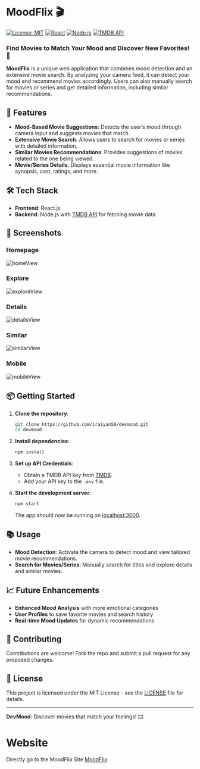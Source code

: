 # MoodFlix 🎬

[![License: MIT](https://img.shields.io/badge/License-MIT-yellow.svg)](LICENSE)
[![React](https://img.shields.io/badge/Frontend-React-blue.svg)](https://react.dev/)
[![Node.js](https://img.shields.io/badge/Backend-Node.js-green.svg)](https://nodejs.org/)
[![TMDB API](https://img.shields.io/badge/API-TMDB-orange.svg)](https://www.themoviedb.org/documentation/api)

### Find Movies to Match Your Mood and Discover New Favorites! 🎥

**MoodFlix** is a unique web application that combines mood detection and an extensive movie search. By analyzing your camera feed, it can detect your mood and recommend movies accordingly. Users can also manually search for movies or series and get detailed information, including similar recommendations.

## 🚀 Features

- **Mood-Based Movie Suggestions**: Detects the user’s mood through camera input and suggests movies that match.
- **Extensive Movie Search**: Allows users to search for movies or series with detailed information.
- **Similar Movies Recommendations**: Provides suggestions of movies related to the one being viewed.
- **Movie/Series Details**: Displays essential movie information like synopsis, cast, ratings, and more.

## 🛠️ Tech Stack

- **Frontend**: React.js
- **Backend**: Node.js with [TMDB API](https://www.themoviedb.org/documentation/api) for fetching movie data

## 📸 Screenshots
### Homepage
![homeView](https://github.com/user-attachments/assets/e1c37541-df27-4d22-a858-d7962c973aa4)
### Explore
![exploreView](https://github.com/user-attachments/assets/cbb95700-ac2c-4970-993d-2df5dde54728)
### Details
![detailsView](https://github.com/user-attachments/assets/1d94ab63-88e3-46ef-af47-ac2a11577572)
### Similar
![similarView](https://github.com/user-attachments/assets/e027f3ee-a028-4512-8e78-68d738931210)
### Mobile
![mobileView](https://github.com/user-attachments/assets/088927ed-36b1-491f-996a-73d0df005f00)


## 📦 Getting Started

1. **Clone the repository**:
   ```bash
   git clone https://github.com/iraiyan50/devmood.git
   cd devmood
   ```

2. **Install dependencies**:
   ```bash
   npm install
   ```

3. **Set up API Credentials**:
   - Obtain a TMDB API key from [TMDB](https://www.themoviedb.org/documentation/api).
   - Add your API key to the `.env` file.

4. **Start the development server**:
   ```bash
   npm start
   ```

   The app should now be running on [localhost:3000](http://localhost:3000).

## 📚 Usage

- **Mood Detection**: Activate the camera to detect mood and view tailored movie recommendations.
- **Search for Movies/Series**: Manually search for titles and explore details and similar movies.

## 📈 Future Enhancements

- **Enhanced Mood Analysis** with more emotional categories
- **User Profiles** to save favorite movies and search history
- **Real-time Mood Updates** for dynamic recommendations

## 🤝 Contributing

Contributions are welcome! Fork the repo and submit a pull request for any proposed changes.

## 📝 License

This project is licensed under the MIT License - see the [LICENSE](LICENSE) file for details.

---

**DevMood**: Discover movies that match your feelings! 🎞️

# Website

Directly go to the MoodFlix Site [MoodFlix](https://iraiyan50.github.io/devmood)
